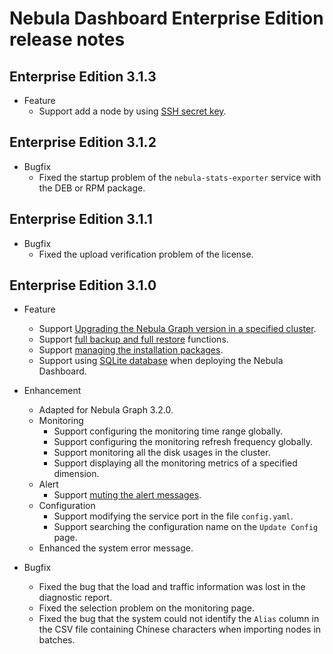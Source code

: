 # Nebula Dashboard Enterprise Edition release notes

## Enterprise Edition 3.1.3

- Feature
  - Support add a node by using [SSH secret key](../../nebula-dashboard-ent/4.cluster-operator/4.manage.md).

## Enterprise Edition 3.1.2

- Bugfix
  - Fixed the startup problem of the `nebula-stats-exporter` service with the DEB or RPM package.

## Enterprise Edition 3.1.1

- Bugfix
  - Fixed the upload verification problem of the license.

## Enterprise Edition 3.1.0

- Feature
  - Support [Upgrading the Nebula Graph version in a specified cluster](../../nebula-dashboard-ent/4.cluster-operator/4.manage.md).
  - Support [full backup and full restore](../../nebula-dashboard-ent/4.cluster-operator/8.backup-and-restore.md) functions.
  - Support [managing the installation packages](../../nebula-dashboard-ent/11.manage-package.md).
  - Support using [SQLite database](../../nebula-dashboard-ent/2.deploy-connect-dashboard-ent.md) when deploying the Nebula Dashboard.

- Enhancement
  - Adapted for Nebula Graph 3.2.0.
  - Monitoring
    - Support configuring the monitoring time range globally.
    - Support configuring the monitoring refresh frequency globally.
    - Support monitoring all the disk usages in the cluster.
    - Support displaying all the monitoring metrics of a specified dimension.
  - Alert
    - Support [muting the alert messages](../../nebula-dashboard-ent/9.alerts.md).
  - Configuration
    - Support modifying the service port in the file `config.yaml`.
    - Support searching the configuration name on the `Update Config` page.
  - Enhanced the system error message.

- Bugfix
  - Fixed the bug that the load and traffic information was lost in the diagnostic report.
  - Fixed the selection problem on the monitoring page.
  - Fixed the bug that the system could not identify the `Alias` column in the CSV file containing Chinese characters when importing nodes in batches.
